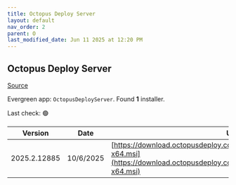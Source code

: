 ```yaml
---
title: Octopus Deploy Server
layout: default
nav_order: 2
parent: O
last_modified_date: Jun 11 2025 at 12:20 PM
---
```


## Octopus Deploy Server

[Source](https://octopus.com/)

Evergreen app: `OctopusDeployServer`. Found **1** installer.

Last check: 🟢

| Version      | Date      | URI                                                                                                                                                |
| ------------ | --------- | -------------------------------------------------------------------------------------------------------------------------------------------------- |
| 2025.2.12885 | 10/6/2025 | [https://download.octopusdeploy.com/octopus/Octopus.2025.2.12885-x64.msi](https://download.octopusdeploy.com/octopus/Octopus.2025.2.12885-x64.msi) |
